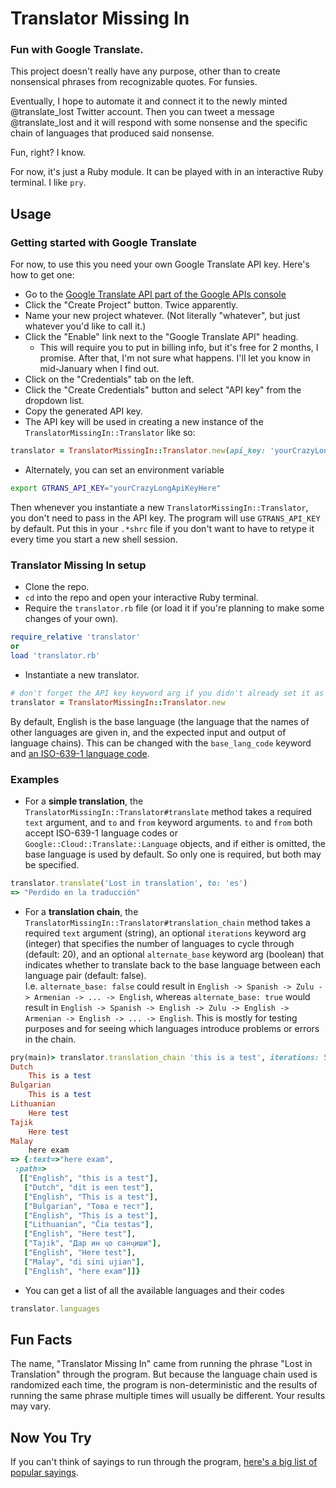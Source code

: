 # Translator Missing In
### Fun with Google Translate.
This project doesn't really have any purpose, other than to create nonsensical phrases from recognizable quotes. For funsies.

Eventually, I hope to automate it and connect it to the newly minted @translate_lost Twitter account. Then you can tweet a message @translate_lost and it will respond with some nonsense and the specific chain of languages that produced said nonsense.

Fun, right? I know.

For now, it's just a Ruby module. It can be played with in an interactive Ruby terminal. I like `pry`.

## Usage
### Getting started with Google Translate
For now, to use this you need your own Google Translate API key. Here's how to get one:
* Go to the [Google Translate API part of the Google APIs console](https://console.developers.google.com/apis/api/translate/overview)
* Click the "Create Project" button. Twice apparently.
* Name your new project whatever. (Not literally "whatever", but just whatever you'd like to call it.)
* Click the "Enable" link next to the "Google Translate API" heading.
  * This will require you to put in billing info, but it's free for 2 months, I promise. After that, I'm not sure what happens. I'll let you know in mid-January when I find out.
* Click on the "Credentials" tab on the left.
* Click the "Create Credentials" button and select "API key" from the dropdown list.
* Copy the generated API key.
* The API key will be used in creating a new instance of the `TranslatorMissingIn::Translator` like so:
```rb
translator = TranslatorMissingIn::Translator.new(api_key: 'yourCrazyLongApiKeyHere')
```
* Alternately, you can set an environment variable
```sh
export GTRANS_API_KEY="yourCrazyLongApiKeyHere"
```
Then whenever you instantiate a new `TranslatorMissingIn::Translator`, you don't need to pass in the API key. The program will use `GTRANS_API_KEY` by default. Put this in your `.*shrc` file if you don't want to have to retype it every time you start a new shell session.

### Translator Missing In setup
* Clone the repo.
* `cd` into the repo and open your interactive Ruby terminal.
* Require the `translator.rb` file (or load it if you're planning to make some changes of your own).
```rb
require_relative 'translator'
or
load 'translator.rb'
```
* Instantiate a new translator.
```rb
# don't forget the API key keyword arg if you didn't already set it as an env var
translator = TranslatorMissingIn::Translator.new
```
By default, English is the base language (the language that the names of other languages are given in, and the expected input and output of language chains). This can be changed with the `base_lang_code` keyword and [an ISO-639-1 language code](https://en.wikipedia.org/wiki/List_of_ISO_639-1_codes).
### Examples
* For a **simple translation**, the `TranslatorMissingIn::Translator#translate` method takes a required `text` argument, and `to` and `from` keyword arguments. `to` and `from` both accept ISO-639-1 language codes or `Google::Cloud::Translate::Language` objects, and if either  is omitted, the base language is used by default. So only one is required, but both may be specified.
```rb
translator.translate('Lost in translation', to: 'es')
=> "Perdido en la traducción"
```
* For a **translation chain**, the `TranslatorMissingIn::Translator#translation_chain` method takes a required `text` argument (string), an optional `iterations` keyword arg (integer) that specifies the number of languages to cycle through (default: 20), and an optional `alternate_base` keyword arg (boolean) that indicates whether to translate back to the base language between each language pair (default: false).  
I.e. `alternate_base: false` could result in `English -> Spanish -> Zulu -> Armenian -> ... -> English`, whereas `alternate_base: true` would result in `English -> Spanish -> English -> Zulu -> English -> Armenian -> English -> ... -> English`. This is mostly for testing purposes and for seeing which languages introduce problems or errors in the chain.  
```rb
pry(main)> translator.translation_chain 'this is a test', iterations: 5, alternate_base: true
Dutch
	This is a test
Bulgarian
	This is a test
Lithuanian
	Here test
Tajik
	Here test
Malay
	here exam
=> {:text=>"here exam",
 :path=>
  [["English", "this is a test"],
   ["Dutch", "dit is een test"],
   ["English", "This is a test"],
   ["Bulgarian", "Това е тест"],
   ["English", "This is a test"],
   ["Lithuanian", "Čia testas"],
   ["English", "Here test"],
   ["Tajik", "Дар ин ҷо санҷиши"],
   ["English", "Here test"],
   ["Malay", "di sini ujian"],
   ["English", "here exam"]]}
```
* You can get a list of all the available languages and their codes
```rb
translator.languages
```

## Fun Facts
The name, "Translator Missing In" came from running the phrase "Lost in Translation" through the program. But because the language chain used is randomized each time, the program is non-deterministic and the results of running the same phrase multiple times will usually be different. Your results may vary.

## Now You Try
If you can't think of sayings to run through the program, [here's a big list of popular sayings](http://www.curatedquotes.com/famous-quotes/).
